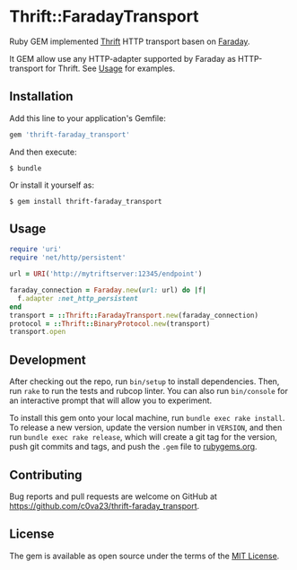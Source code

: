 # Thrift::FaradayTransport

Ruby GEM implemented [Thrift](https://github.com/apache/thrift/tree/master/lib/rb)
HTTP transport basen on [Faraday](https://github.com/lostisland/faraday).

It GEM allow use any HTTP-adapter supported by Faraday as HTTP-transport for
Thrift. See [Usage](#Usage) for examples.

## Installation

Add this line to your application's Gemfile:

```ruby
gem 'thrift-faraday_transport'
```

And then execute:

    $ bundle

Or install it yourself as:

    $ gem install thrift-faraday_transport

## Usage

```ruby
require 'uri'
require 'net/http/persistent'

url = URI('http://mytriftserver:12345/endpoint')

faraday_connection = Faraday.new(url: url) do |f|
  f.adapter :net_http_persistent
end
transport = ::Thrift::FaradayTransport.new(faraday_connection)
protocol = ::Thrift::BinaryProtocol.new(transport)
transport.open
```

## Development

After checking out the repo, run `bin/setup` to install dependencies. Then, run
`rake` to run the tests and rubcop linter. You can also run `bin/console`
for an interactive prompt that will allow you to experiment.

To install this gem onto your local machine, run `bundle exec rake install`.
To release a new version, update the version number in `VERSION`, and then run
`bundle exec rake release`, which will create a git tag for the version, push
git commits and tags, and push the `.gem` file to
[rubygems.org](https://rubygems.org).

## Contributing

Bug reports and pull requests are welcome on GitHub at
https://github.com/c0va23/thrift-faraday_transport.

## License

The gem is available as open source under the terms of the
[MIT License](https://opensource.org/licenses/MIT).
